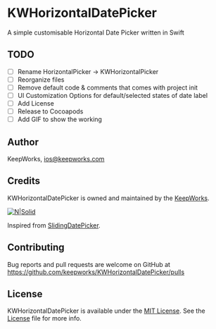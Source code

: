 # KWHorizontalDatePicker

A simple customisable Horizontal Date Picker written in Swift

## TODO

- [ ] Rename HorizontalPicker -> KWHorizontalPicker
- [ ] Reorganize files
- [ ] Remove default code & comments that comes with project init 
- [ ] UI Customization Options for default/selected states of date label
- [ ] Add License
- [ ] Release to Cocoapods
- [ ] Add GIF to show the working

## Author

KeepWorks, ios@keepworks.com

## Credits

KWHorizontalDatePicker is owned and maintained by the [KeepWorks](http://www.keepworks.com/).

[![N|Solid](http://www.keepworks.com/assets/logo-800bbf55fabb3427537cf669dc8cd018.png)](http://www.keepworks.com/)

Inspired from [SlidingDatePicker](https://github.com/ChanakyaHirpara/SlidingDatePicker).

## Contributing

Bug reports and pull requests are welcome on GitHub at https://github.com/keepworks/KWHorizontalDatePicker/pulls

## License

KWHorizontalDatePicker is available under the [MIT License](http://opensource.org/licenses/MIT). See the [License](https://github.com/keepworks/KWHorizontalDatePicker/blob/master/LICENSE) file for more info.
